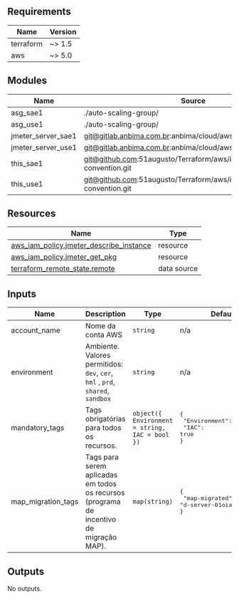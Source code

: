 <!-- BEGIN_TF_DOCS -->
## Requirements

| Name | Version |
|------|---------|
| terraform | ~> 1.5 |
| aws | ~> 5.0 |

## Modules

| Name | Source | Version |
|------|--------|---------|
| asg\_sae1 | ./auto-scaling-group/ | n/a |
| asg\_use1 | ./auto-scaling-group/ | n/a |
| jmeter\_server\_sae1 | git@gitlab.anbima.com.br:anbima/cloud/aws/iac/modules/ec2.git | main |
| jmeter\_server\_use1 | git@gitlab.anbima.com.br:anbima/cloud/aws/iac/modules/ec2.git | main |
| this\_sae1 | git@github.com:51augusto/Terraform/aws/iac/modules/naming-convention.git | master |
| this\_use1 | git@github.com:51augusto/Terraform/aws/iac/modules/naming-convention.git | master |

## Resources

| Name | Type |
|------|------|
| [aws_iam_policy.jmeter_describe_instance](https://registry.terraform.io/providers/hashicorp/aws/latest/docs/resources/iam_policy) | resource |
| [aws_iam_policy.jmeter_get_pkg](https://registry.terraform.io/providers/hashicorp/aws/latest/docs/resources/iam_policy) | resource |
| [terraform_remote_state.remote](https://registry.terraform.io/providers/hashicorp/terraform/latest/docs/data-sources/remote_state) | data source |

## Inputs

| Name | Description | Type | Default | Required |
|------|-------------|------|---------|:--------:|
| account\_name | Nome da conta AWS | `string` | n/a | yes |
| environment | Ambiente. Valores permitidos: `dev`, `cer`, `hml` , `prd`, `shared`, `sandbox` | `string` | n/a | yes |
| mandatory\_tags | Tags obrigatórias para todos os recursos. | `object({ Environment = string, IAC = bool })` | <pre>{<br/>  "Environment": "shared",<br/>  "IAC": true<br/>}</pre> | no |
| map\_migration\_tags | Tags para serem aplicadas em todos os recursos (programa de incentivo de migração MAP). | `map(string)` | <pre>{<br/>  "map-migrated": "d-server-01oiau1h5afqhv"<br/>}</pre> | no |

## Outputs

No outputs.
<!-- END_TF_DOCS -->